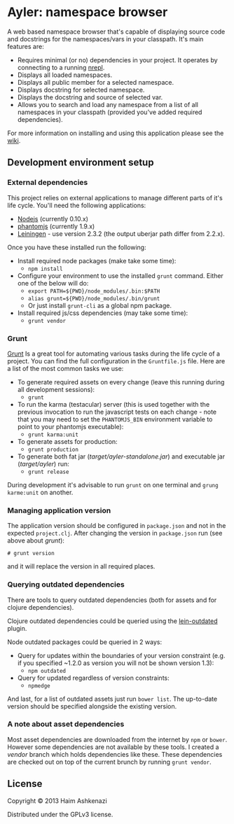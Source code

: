 # Ayler: namespace browser
A web based namespace browser that's capable of displaying source code
and docstrings for the namespaces/vars in your classpath. It's main
features are:

* Requires minimal (or no) dependencies in your project. It operates
  by connecting to a running [nrepl][nrepl].
* Displays all loaded namespaces.
* Displays all public member for a selected namespace.
* Displays docstring for selected namespace.
* Displays the docstring and source of selected var.
* Allows you to search and load any namespace from a list of all
  namespaces in your classpath (provided you've added required
  dependencies).

For more information on installing and using this application please
see the [wiki][gwiki].

## Development environment setup

### External dependencies
This project relies on external applications to manage different parts
of it's life cycle. You'll need the following applications:

* [Nodejs][node] (currently 0.10.x)
* [phantomjs][pjs] (currently 1.9.x)
* [Leiningen][] - use version 2.3.2 (the output uberjar path differ from
  2.2.x).

Once you have these installed run the following:

* Install required node packages (make take some time):
  * `npm install`
* Configure your environment to use the installed `grunt` command.
  Either one of the below will do:
  * `export PATH=${PWD}/node_modules/.bin:$PATH`
  * `alias grunt=${PWD}/node_modules/.bin/grunt`
  * Or just install `grunt-cli` as a global npm package.
* Install required js/css dependencies (may take some time):
  * `grunt vendor`

### Grunt
[Grunt][grunt] Is a great tool for automating various tasks during the
life cycle of a project. You can find the full configuration in the
`Gruntfile.js` file. Here are a list of the most common tasks we use:

* To generate required assets on every change (leave this running
  during all development sessions):
  * `grunt`
* To run the karma (testacular) server (this is used together with the
  previous invocation to run the javascript tests on each change -
  note that you may need to set the `PHANTOMJS_BIN` environment
  variable to point to your phantomjs executable):
  * `grunt karma:unit`
* To generate assets for production:
  * `grunt production`
* To generate both fat jar (*target/ayler-standalone.jar*) and
  executable jar (*target/ayler*) run:
  * `grunt release`

During development it's advisable to run `grunt` on one terminal and
`grung karme:unit` on another.

### Managing application version
The application version should be configured in `package.json` and not
in the expected `project.clj`. After changing the version in
`package.json` run (see above about *grunt*):

    # grunt version

and it will replace the version in all required places.

### Querying outdated dependencies
There are tools to query outdated dependencies (both for assets and
for clojure dependencies).

Clojure outdated dependencies could be queried using the
[lein-outdated][] plugin.

Node outdated packages could be queried in 2 ways:

* Query for updates within the boundaries of your version constraint
  (e.g. if you specified ~1.2.0 as version you will not be shown
  version 1.3):
  * `npm outdated`
* Query for updated regardless of version constraints:
  * `npmedge`

And last, for a list of outdated assets just run `bower list`. The
up-to-date version should be specified alongside the existing
version.

### A note about asset dependencies
Most asset dependencies are downloaded from the internet by `npm` or
`bower`. However some dependencies are not available by these tools. I
created a *vendor* branch which holds dependencies like these. These
dependencies are checked out on top of the current brunch by running
`grunt vendor`.

## License
Copyright © 2013 Haim Ashkenazi

Distributed under the GPLv3 license.

[node]: http://nodejs.org
[pjs]: http://phantomjs.org
[nrepl]: https://github.com/clojure/tools.nrepl
[grunt]: http://gruntjs.com
[clojuredocs]: http://www.clojuredocs.org
[gwiki]: https://github.com/babysnakes/ayler/wiki
[lein-outdated]: https://github.com/ato/lein-outdated
[leiningen]: http://leiningen.org
